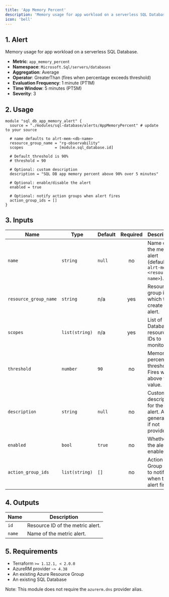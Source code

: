 ```yaml
---
title: 'App Memory Percent'
description: 'Memory usage for app workload on a serverless SQL Database'
icon: 'bell'
---
```


## 1. Alert
Memory usage for app workload on a serverless SQL Database.

- **Metric**: `app_memory_percent`
- **Namespace**: `Microsoft.Sql/servers/databases`
- **Aggregation**: Average
- **Operator**: GreaterThan (fires when percentage exceeds threshold)
- **Evaluation Frequency**: 1 minute (PT1M)
- **Time Window**: 5 minutes (PT5M)
- **Severity**: 3

## 2. Usage
```hcl main.tf
module "sql_db_app_memory_alert" {
  source = "./modules/sql-database/alerts/AppMemoryPercent" # update to your source

  # name defaults to alrt-mem-<db-name>
  resource_group_name = "rg-observability"
  scopes              = [module.sql_database.id]

  # Default threshold is 90%
  # threshold = 90

  # Optional: custom description
  description = "SQL DB app memory percent above 90% over 5 minutes"

  # Optional: enable/disable the alert
  enabled = true

  # Optional: notify action groups when alert fires
  action_group_ids = []
}
```

## 3. Inputs
| Name | Type | Default | Required | Description |
|------|------|---------|:--------:|-------------|
| `name` | `string` | `null` | no | Name of the metric alert (defaults to `alrt-mem-<resource-name>`). |
| `resource_group_name` | `string` | n/a | yes | Resource group in which to create the alert. |
| `scopes` | `list(string)` | n/a | yes | List of SQL Database resource IDs to monitor. |
| `threshold` | `number` | `90` | no | Memory percent threshold. Fires when above this value. |
| `description` | `string` | `null` | no | Custom description for the alert. Auto-generated if not provided. |
| `enabled` | `bool` | `true` | no | Whether the alert is enabled. |
| `action_group_ids` | `list(string)` | `[]` | no | Action Group IDs to notify when the alert fires. |

## 4. Outputs
| Name | Description |
|------|-------------|
| `id` | Resource ID of the metric alert. |
| `name` | Name of the metric alert. |

## 5. Requirements
- Terraform `>= 1.12.1, < 2.0.0`
- AzureRM provider `~> 4.38`
- An existing Azure Resource Group
- An existing SQL Database
  
Note: This module does not require the `azurerm.dns` provider alias.


